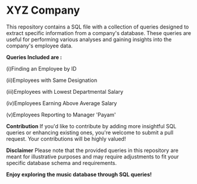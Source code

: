 # XYZ Company

This repository contains a SQL file with a collection of queries designed to extract specific information from a company's database. These queries are useful for performing various analyses and gaining insights into the company's employee data.

**Queries Included are :**

(i)Finding an Employee by ID

(ii)Employees with Same Designation

(iii)Employees with Lowest Departmental Salary

(iv)Employees Earning Above Average Salary

(v)Employees Reporting to Manager 'Payam'

**Contribution**
If you'd like to contribute by adding more insightful SQL queries or enhancing existing ones, you're welcome to submit a pull request. Your contributions will be highly valued!

**Disclaimer**
Please note that the provided queries in this repository are meant for illustrative purposes and may require adjustments to fit your specific database schema and requirements.

**Enjoy exploring the music database through SQL queries!**
